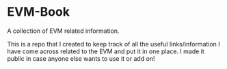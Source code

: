 # EVM-Book
A collection of EVM related information.


This is a repo that I created to keep track of all the useful links/information I have come across related to the EVM and put it in one place. I made it public in case anyone else wants to use it or add on!
